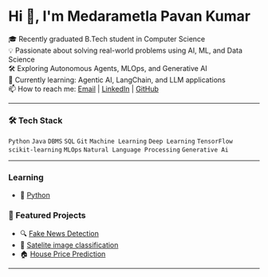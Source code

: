 # Hi 👋, I'm Medarametla Pavan Kumar


🎓 Recently graduated B.Tech student in Computer Science  
💡 Passionate about solving real-world problems using AI, ML, and Data Science  
🛠️ Exploring Autonomous Agents, MLOps, and Generative AI  
🌱 Currently learning: Agentic AI, LangChain, and LLM applications  
📫 How to reach me: [Email](mailto:medarametlapavankumar18@gmail.com) | [LinkedIn](https://www.linkedin.com/in/pavan-kumar-medarametla-78676a22a/) | [GitHub](https://github.com/PavanKumar599)


 
---

### 🛠️ Tech Stack
`Python` `Java` `DBMS` `SQL` `Git` `Machine Learning` `Deep Learning` `TensorFlow` `scikit-learning` `MLOps` `Natural Language Processing` `Generative Ai`

---
### Learning
- 🐍 [Python](https://github.com/Pavankumar599/python)


### 🚀 Featured Projects
- 🔍 [Fake News Detection](https://github.com/y)
- 🥭 [Satelite image classification](https://github.com/yourrepo2)
- 🏠 [House Price Prediction](https://github.com/yourrepo3)

---
